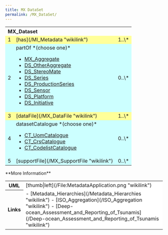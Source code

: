 ```yaml
---
title: MX DataSet
permalink: /MX_DataSet/
---
```


<table class="wikitable">
<tr>
<th colspan="3" align="left">
MX_Dataset

</th>
</tr>
<tr bgcolor="FFFF99">
<td>
1

</td>
<td>
[has](/MI_Metadata "wikilink")

</td>
<td>
1..\*

</td>
</tr>
<tr bgcolor="CCFFFF">
<td>
2

</td>
<td>
partOf *(choose one)*

-   [MX_Aggregate](/MX_Aggregate "wikilink")
-   [DS_OtherAggregate](/DS_OtherAggregate "wikilink")
-   [DS_StereoMate](/DS_StereoMate "wikilink")
-   [DS_Series](/DS_Series "wikilink")
-   [DS_ProductionSeries](/DS_ProductionSeries "wikilink")
-   [DS_Sensor](/DS_Sensor "wikilink")
-   [DS_Platform](/DS_Platform "wikilink")
-   [DS_Initiative](/DS_Initiative "wikilink")
    </td>

<td>
0..\*

</td>
</tr>
<tr bgcolor="FFFF99">
<td>
3

</td>
<td>
[dataFile](/MX_DataFile "wikilink")

</td>
<td>
1..\*

</td>
</tr>
<tr bgcolor="CCFFFF">
<td>
4

</td>
<td>
datasetCatalogue *(choose one)*

-   [CT_UomCatalogue](/CT_UomCatalogue "wikilink")
-   [CT_CrsCatalogue](/CT_CrsCatalogue "wikilink")
-   [CT_CodelistCatalogue](/CT_CodelistCatalogue "wikilink")
    </td>

<td>
0..\*

</td>
</tr>
<tr bgcolor="CCFFFF">
<td>
5

</td>
<td>
[supportFile](/MX_SupportFile "wikilink")

</td>
<td>
0..\*

</td>
</tr>
</table>
**More Information**

<table class="wikitable">
<tr>
<th>
UML

</th>
<td bgcolor="FFFFFF">
[thumb|left](/File:MetadataApplication.png "wikilink")

</td>
<tr>
<th>
Links

</th>
<td bgcolor="FFFFFF">
-   [Metadata_Hierarchies](/Metadata_Hierarchies "wikilink")
-   [ISO_Aggregation](/ISO_Aggregation "wikilink")
-   [Deep-ocean_Assessment_and_Reporting_of_Tsunamis](/Deep-ocean_Assessment_and_Reporting_of_Tsunamis "wikilink")

</td>
</table>
